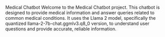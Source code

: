 Medical Chatbot
Welcome to the Medical Chatbot project. This chatbot is designed to provide medical information and answer queries related to common medical conditions. It uses the Llama 2 model, specifically the quantized llama-2-7b-chat.ggmlv3.q8_0 version, to understand user questions and provide accurate, reliable information.

